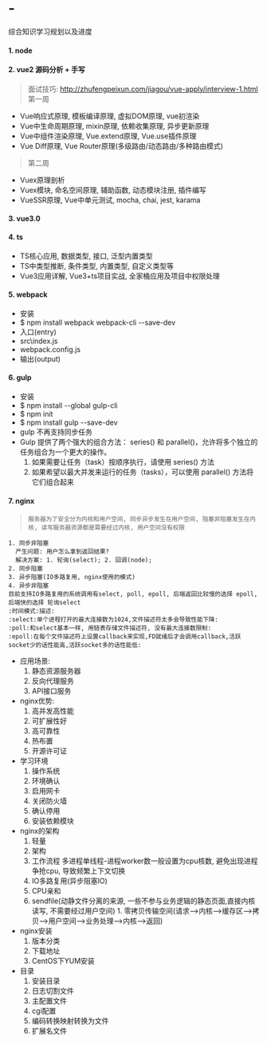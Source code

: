 # -
综合知识学习规划以及进度

#### 1. node

#### 2. vue2 源码分析 + 手写
>面试技巧: http://zhufengpeixun.com/jiagou/vue-apply/interview-1.html
>第一周
* Vue响应式原理, 模板编译原理, 虚拟DOM原理, vue初渲染
* Vue中生命周期原理, mixin原理, 依赖收集原理, 异步更新原理
* Vue中组件渲染原理, Vue.extend原理, Vue.use插件原理
* Vue Diff原理, Vue Router原理(多级路由/动态路由/多种路由模式)

>第二周
* Vuex原理剖析
* Vuex模块, 命名空间原理, 辅助函数, 动态模块注册, 插件编写
* VueSSR原理, Vue中单元测试, mocha, chai, jest, karama

#### 3. vue3.0

#### 4. ts
* TS核心应用, 数据类型, 接口, 泛型内置类型
* TS中类型推断, 条件类型, 内置类型, 自定义类型等
* Vue3应用详解, Vue3+ts项目实战, 全家桶应用及项目中权限处理

#### 5. webpack
* 安装
* $ npm install webpack webpack-cli --save-dev
* 入口(entry)
* src\index.js
* webpack.config.js
* 输出(output)

#### 6. gulp
* 安装
* $ npm install --global gulp-cli
* $ npm init
* $ npm install gulp --save-dev
* gulp 不再支持同步任务
* Gulp 提供了两个强大的组合方法： series() 和 parallel()，允许将多个独立的任务组合为一个更大的操作。
  1. 如果需要让任务（task）按顺序执行，请使用 series() 方法
  2. 如果希望以最大并发来运行的任务（tasks），可以使用 parallel() 方法将它们组合起来

#### 7. nginx
>`服务器为了安全分为内核和用户空间, 同步异步发生在用户空间, 阻塞非阻塞发生在内核, 读写服务器资源都是需要经过内核, 用户空间没有权限`
```
1. 同步非阻塞
  产生问题: 用户怎么拿到返回结果?
  解决方案: 1. 轮询(select); 2. 回调(node);
2. 同步阻塞
3. 异步阻塞(IO多路复用, nginx使用的模式)
4. 异步非阻塞
目前支持IO多路复用的系统调用有select, poll, epoll, 后端返回比较慢的选择 epoll, 后端快的选择 轮询select
:时间模式:描述:
:select:单个进程打开的最大连接数为1024,文件描述符太多会导致性能下降:
:poll:和select基本一样, 用链表存储文件描述符, 没有最大连接数限制:
:epoll:在每个文件描述符上设置callback来实现,FD就绪后才会调用callback,活跃socket少的话性能高,活跃socket多的话性能低:
```
* 应用场景:
  1. 静态资源服务器
  2. 反向代理服务
  3. API接口服务
* nginx优势:
  1. 高并发高性能
  2. 可扩展性好
  3. 高可靠性
  4. 热布置
  5. 开源许可证
* 学习环境
  1. 操作系统
  2. 环境确认
    1. 启用网卡
    2. 关闭防火墙
    3. 确认停用
    4. 安装依赖模块
* nginx的架构
  1. 轻量
  2. 架构
    1. 工作流程
      多进程单线程-进程worker数一般设置为cpu核数, 避免出现进程争抢cpu, 导致频繁上下文切换
    2. IO多路复用(异步阻塞IO)
    3. CPU亲和
    4. sendfile(动静文件分离的来源, 一些不参与业务逻辑的静态页面,直接内核读写, 不需要经过用户空间)
      1. 零拷贝传输空间(请求-->内核-->缓存区-->拷贝-->用户空间-->业务处理-->内核-->返回)
* nginx安装
  1. 版本分类
  2. 下载地址
  3. CentOS下YUM安装
* 目录
  1. 安装目录
  2. 日志切割文件
  3. 主配置文件
  4. cgi配置
  5. 编码转换映射转换为文件
  6. 扩展名文件